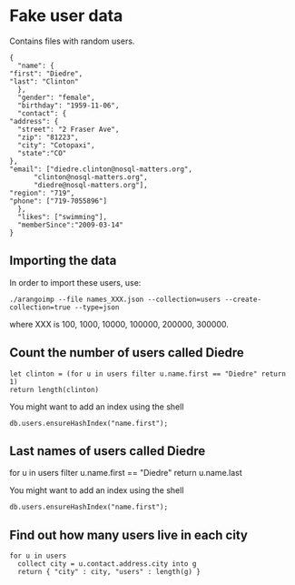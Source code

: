 Fake user data
==============

Contains files with random users. 

    {
      "name": {
	"first": "Diedre",
	"last": "Clinton"
      },
      "gender": "female",
      "birthday": "1959-11-06",
      "contact": {
	"address": {
	  "street": "2 Fraser Ave",
	  "zip": "81223",
	  "city": "Cotopaxi",
	  "state":"CO"
	},
	"email": ["diedre.clinton@nosql-matters.org",
		  "clinton@nosql-matters.org",
		  "diedre@nosql-matters.org"],
	"region": "719",
	"phone": ["719-7055896"]
      },
      "likes": ["swimming"],
      "memberSince":"2009-03-14"
    }


Importing the data
------------------

In order to import these users, use:

    ./arangoimp --file names_XXX.json --collection=users --create-collection=true --type=json

where XXX is 100, 1000, 10000, 100000, 200000, 300000.


Count the number of users called Diedre
---------------------------------------

    let clinton = (for u in users filter u.name.first == "Diedre" return 1)
    return length(clinton)

You might want to add an index using the shell

    db.users.ensureHashIndex("name.first");


Last names of users called Diedre
---------------------------------

  for u in users filter u.name.first == "Diedre" return u.name.last

You might want to add an index using the shell

    db.users.ensureHashIndex("name.first");


Find out how many users live in each city
-----------------------------------------

    for u in users
      collect city = u.contact.address.city into g
      return { "city" : city, "users" : length(g) }

